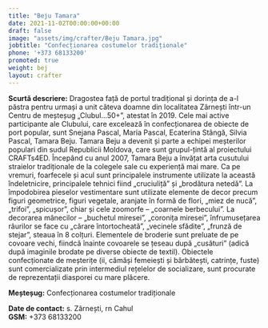 ```yaml
---
title: "Beju Tamara"
date: 2021-11-02T00:00:00+00:00
draft: false
image: "assets/img/crafter/Beju Tamara.jpg"
jobtitle: "Confecționarea costumelor tradiționale"
phone: '+373 68133200'
promoted: true
weight: bej
layout: crafter
---
```

**Scurtă  descriere:**  Dragostea  față  de  portul  tradițional  și dorința de a-l păstra pentru urmași a unit câteva doamne din localitatea Zârnești într-un Centru de meșteșug „Clubul...50+”, atestat în 2019. Cele mai active participante ale Clubului, care excelează  în  confecționarea  de  obiecte  de  port  popular,  sunt Snejana  Pascal,  Maria  Pascal,  Ecaterina  Stângă,  Silvia  Pascal, Tamara Beju. Tamara Beju a devenit și parte a echipei meșterilor populari din sudul Republicii Moldova, care sunt grupul-țintă al proiectului CRAFTs4ED. Începând cu anul 2007, Tamara Beju a învățat arta cusutului straielor tradiționale de la colegele sale cu experiență mai mare. Ca pe vremuri, foarfecele și acul sunt principalele instrumente utilizate la această îndeletnicire, principalele tehnici fiind „cruciuliță” și „brodătura netedă”. La împodobirea pieselor vestimentare sunt utilizate elemente de decor precum figuri geometrice, figuri vegetale, aranjate în formă de flori, „miez de nucă”, „trifoi”, „spicușor”, chiar și cele zoomorfe – „coarnele berbecului”. La decorarea mânecilor – „buchetul miresei”, „coronița miresei”, înfrumusețarea râurilor se face cu „cărare întortocheată”,  „vecinele  sfădite”,  „frunză  de stejar”, steaua în 8 colțuri. Elementele de broderie sunt preluate de pe covoare vechi, fiindcă înainte covoarele  se  țeseau  după  „cusături”  (adică  după imaginile brodate pe diverse obiecte de textil). Obiectele  confecționate  de  meșterițe  (ii,  cămăși femeiești  și  bărbătești,  catrințe,  fuste)  sunt comercializate  prin  intermediul  rețelelor  de  socializare,  sunt  procurate  de  reprezentații diasporei cu mare plăcere.

**Meșteșug:** Confecționarea costumelor tradiționale  

**Date de contact:** s. Zârnești, rn Cahul  
**GSM:** +373 68133200  